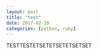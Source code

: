 ```yaml
---
layout: post
title: "test"
date: 2017-02-20
categories: [python, ruby]
---
```


TESTTESTETSETETSETETSETSET
